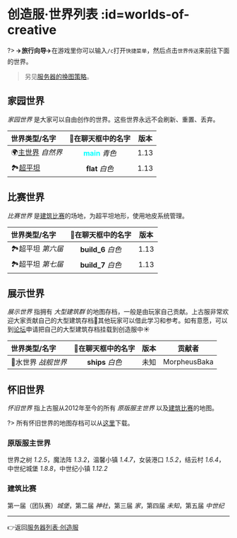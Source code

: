 # 创造服·世界列表 :id=worlds-of-creative

?> ✈️**旅行向导️️**✈️在游戏里你可以输入`/c`打开`快捷菜单`，然后点击`世界传送`来前往下面的世界。

> 另见[服务器的换图策略](/welcome/faq.md#save-policy)。

## 家园世界

*家园世界* 是大家可以自由创作的世界。这些世界永远不会刷新、重置、丢弃。

| 世界类型/名字                      |                在聊天框中的名字                 | 版本  |
| :--------------------------------- | :----------------------------------------------: | :---: |
| 🌍[主世界][the_overworld] *自然界* | **<span style="color: cyan">main</span>** *青色* | 1.13  |
| 🏞[超平坦][superflat]              |                 **flat** *白色*                  | 1.13  |

## 比赛世界

*比赛世界* 是[建筑比赛](/games/build.md)的场地，为超平坦地形，使用地皮系统管理。

| 世界类型/名字     | 在聊天框中的名字  | 版本  |
| :---------------- | :----------------: | :---: |
| 🏞超平坦 *第六届* | **build_6** *白色* | 1.13  |
| 🏞超平坦 *第七届* | **build_7** *白色* | 1.13  |

## 展示世界

*展示世界* 指拥有 *大型建筑群* 的地图存档，一般是由玩家自己贡献。上古服非常欢迎大家贡献自己的大型建筑存档🥰其他玩家可以借此学习和参考。如有意愿，可以到[论坛][bbs]申请把自己的大型建筑存档挂载到创造服中☀️

| 世界类型/名字       | 在聊天框中的名字 | 版本  |    贡献者    |
| :------------------ | :---------------: | :---: | :----------: |
| 🐳水世界 *战舰世界* | **ships** *白色*  | 未知  | MorpheusBaka |

## 怀旧世界

*怀旧世界* 指上古服从2012年至今的所有 *原版服主世界* 以及[建筑比赛](/games/build.md)的地图。

?> 所有怀旧世界的地图存档可以从[这里](/saves.md)下载。

### 原版服主世界

世界之树 *1.2.5*，魔法阵 *1.3.2*，温馨小镇 *1.4.7*，女装港口 *1.5.2*，结云村 *1.6.4*，中世纪城堡 *1.8.8*，中世纪小镇 *1.12.2*

### 建筑比赛

第一届（团队赛）*城堡*，第二届 *神社*，第三届 *家*，第四届 *未知*，第五届 *中世纪*

----

👉返回[服务器列表·创造服](/welcome/servers.md#creative)

[the_overworld]: https://minecraft-zh.gamepedia.com/%E4%B8%BB%E4%B8%96%E7%95%8C
[the_nether]: https://minecraft-zh.gamepedia.com/%E4%B8%8B%E7%95%8C
[the_end]: https://minecraft-zh.gamepedia.com/%E6%9C%AB%E8%B7%AF%E4%B9%8B%E5%9C%B0
[superflat]: https://minecraft-zh.gamepedia.com/%E8%B6%85%E5%B9%B3%E5%9D%A6%E4%B8%96%E7%95%8C
[bbs]: http://bbs.mimaru.me/
